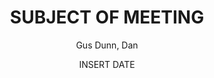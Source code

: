 ---
title: SUBJECT OF MEETING
author: Gus Dunn, Dan
date: INSERT DATE
documentclass: scrartcl
classoption: letterpaper
geometry: margin=1in
toc: 1
graphics: 1
tags: [meeting, ]
fontfamily: fourier
read: "+simple_tables+table_captions+footnotes+inline_notes+fenced_code_blocks+fenced_code_attributes+fancy_lists+definition_lists+superscript+subscript+tex_math_dollars"
...